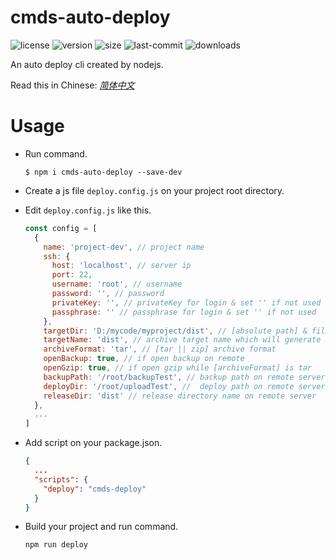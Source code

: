 # cmds-auto-deploy
<img src="https://img.shields.io/npm/l/cmds-auto-deploy" alt="license"> <img src="https://img.shields.io/github/package-json/v/Yzzzed/cmds-auto-deploy" alt="version"> <img src="https://img.shields.io/bundlephobia/min/cmds-auto-deploy" alt="size"> <img src="https://img.shields.io/github/last-commit/Yzzzed/cmds-auto-deploy" alt="last-commit"> <img src="https://img.shields.io/npm/dt/cmds-auto-deploy" alt="downloads">

An auto deploy cli created by nodejs.

Read this in Chinese: [_简体中文_](docs/README.zh-CN.md)
# Usage
* Run command.
  ```shell
  $ npm i cmds-auto-deploy --save-dev
  ```
* Create a js file `deploy.config.js` on your project root directory.
* Edit `deploy.config.js` like this.
  
  ```js
  const config = [
    {
      name: 'project-dev', // project name
      ssh: {
        host: 'localhost', // server ip
        port: 22,
        username: 'root', // username
        password: '', // password
        privateKey: '', // privateKey for login & set '' if not used
        passphrase: '' // passphrase for login & set '' if not used
      },
      targetDir: 'D:/mycode/myproject/dist', // [absolute path] & file that need to be compressed
      targetName: 'dist', // archive target name which will generate a archive file like dist.tar or dist.zip.  *bugs existed & dont change it*
      archiveFormat: 'tar', // [tar || zip] archive format
      openBackup: true, // if open backup on remote
      openGzip: true, // if open gzip while [archiveFormat] is tar
      backupPath: '/root/backupTest', // backup path on remote server
      deployDir: '/root/uploadTest', //  deploy path on remote server
      releaseDir: 'dist' // release directory name on remote server
    },
    ...
  ]
  ```
* Add script on your package.json.
  ```json
  {
    ...
    "scripts": {
      "deploy": "cmds-deploy"
    }
  }
  ```
* Build your project and run command.
  ```shell
  npm run deploy
  ```